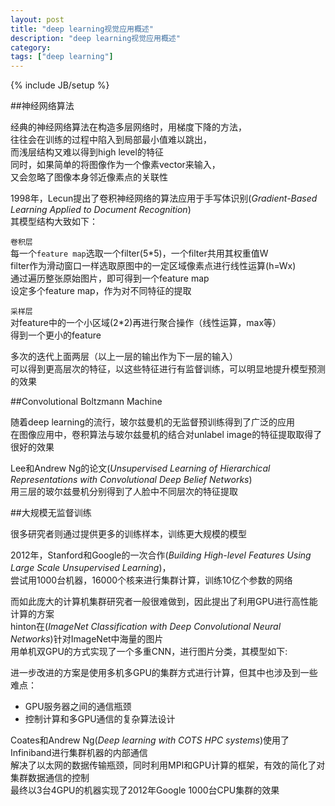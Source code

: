 ```yaml
---
layout: post
title: "deep learning视觉应用概述"
description: "deep learning视觉应用概述"
category: 
tags: ["deep learning"]
---
```

{% include JB/setup %}

##神经网络算法

经典的神经网络算法在构造多层网络时，用梯度下降的方法，   
往往会在训练的过程中陷入到局部最小值难以跳出，   
而浅层结构又难以得到high level的特征   
同时，如果简单的将图像作为一个像素vector来输入，  
又会忽略了图像本身邻近像素点的关联性   

1998年，Lecun提出了卷积神经网络的算法应用于手写体识别(*Gradient-Based Learning Applied to Document Recognition*)  
其模型结构大致如下：

`卷积层`  
每一个`feature map`选取一个filter(5*5)，一个filter共用其权重值W  
filter作为滑动窗口一样选取原图中的一定区域像素点进行线性运算(h=Wx)  
通过遍历整张原始图片，即可得到一个feature map  
设定多个feature map，作为对不同特征的提取  

`采样层`  
对feature中的一个小区域(2*2)再进行聚合操作（线性运算，max等）   
得到一个更小的feature

多次的迭代上面两层（以上一层的输出作为下一层的输入）  
可以得到更高层次的特征，以这些特征进行有监督训练，可以明显地提升模型预测的效果

##Convolutional Boltzmann Machine

随着deep learning的流行，玻尔兹曼机的无监督预训练得到了广泛的应用  
在图像应用中，卷积算法与玻尔兹曼机的结合对unlabel image的特征提取取得了很好的效果  

Lee和Andrew Ng的论文(*Unsupervised Learning of Hierarchical Representations with Convolutional Deep Belief Networks*)  
用三层的玻尔兹曼机分别得到了人脸中不同层次的特征提取  

##大规模无监督训练

很多研究者则通过提供更多的训练样本，训练更大规模的模型  

2012年，Stanford和Google的一次合作(*Building High-level Features Using Large Scale Unsupervised Learning*)，  
尝试用1000台机器，16000个核来进行集群计算，训练10亿个参数的网络  

而如此庞大的计算机集群研究者一般很难做到，因此提出了利用GPU进行高性能计算的方案  
hinton在(*ImageNet Classification with Deep Convolutional Neural Networks*)针对ImageNet中海量的图片   
用单机双GPU的方式实现了一个多重CNN，进行图片分类，其模型如下:

进一步改进的方案是使用多机多GPU的集群方式进行计算，但其中也涉及到一些难点：  
- GPU服务器之间的通信瓶颈
- 控制计算和多GPU通信的复杂算法设计

Coates和Andrew Ng(*Deep learning with COTS HPC systems*)使用了Infiniband进行集群机器的内部通信  
解决了以太网的数据传输瓶颈，同时利用MPI和GPU计算的框架，有效的简化了对集群数据通信的控制   
最终以3台4GPU的机器实现了2012年Google 1000台CPU集群的效果
